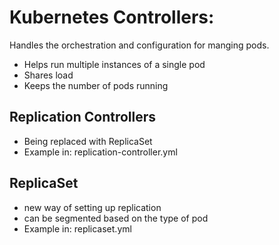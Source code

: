 # Kubernetes Controllers:

Handles the orchestration and configuration for manging pods. 

* Helps run multiple instances of a single pod
* Shares load
* Keeps the number of pods running

## Replication Controllers
* Being replaced with ReplicaSet
* Example in: replication-controller.yml

## ReplicaSet
* new way of setting up replication
* can be segmented based on the type of pod
* Example in: replicaset.yml
